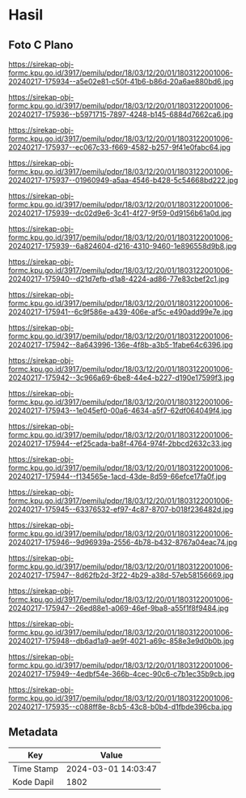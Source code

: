 # Hasil

## Foto C Plano

https://sirekap-obj-formc.kpu.go.id/3917/pemilu/pdpr/18/03/12/20/01/1803122001006-20240217-175934--a5e02e81-c50f-41b6-b86d-20a6ae880bd6.jpg

https://sirekap-obj-formc.kpu.go.id/3917/pemilu/pdpr/18/03/12/20/01/1803122001006-20240217-175936--b5971715-7897-4248-b145-6884d7662ca6.jpg

https://sirekap-obj-formc.kpu.go.id/3917/pemilu/pdpr/18/03/12/20/01/1803122001006-20240217-175937--ec067c33-f669-4582-b257-9f41e0fabc64.jpg

https://sirekap-obj-formc.kpu.go.id/3917/pemilu/pdpr/18/03/12/20/01/1803122001006-20240217-175937--01960949-a5aa-4546-b428-5c54668bd222.jpg

https://sirekap-obj-formc.kpu.go.id/3917/pemilu/pdpr/18/03/12/20/01/1803122001006-20240217-175939--dc02d9e6-3c41-4f27-9f59-0d9156b61a0d.jpg

https://sirekap-obj-formc.kpu.go.id/3917/pemilu/pdpr/18/03/12/20/01/1803122001006-20240217-175939--6a824604-d216-4310-9460-1e896558d9b8.jpg

https://sirekap-obj-formc.kpu.go.id/3917/pemilu/pdpr/18/03/12/20/01/1803122001006-20240217-175940--d21d7efb-d1a8-4224-ad86-77e83cbef2c1.jpg

https://sirekap-obj-formc.kpu.go.id/3917/pemilu/pdpr/18/03/12/20/01/1803122001006-20240217-175941--6c9f586e-a439-406e-af5c-e490add99e7e.jpg

https://sirekap-obj-formc.kpu.go.id/3917/pemilu/pdpr/18/03/12/20/01/1803122001006-20240217-175942--8a643996-136e-4f8b-a3b5-1fabe64c6396.jpg

https://sirekap-obj-formc.kpu.go.id/3917/pemilu/pdpr/18/03/12/20/01/1803122001006-20240217-175942--3c966a69-6be8-44e4-b227-d190e17599f3.jpg

https://sirekap-obj-formc.kpu.go.id/3917/pemilu/pdpr/18/03/12/20/01/1803122001006-20240217-175943--1e045ef0-00a6-4634-a5f7-62df064049f4.jpg

https://sirekap-obj-formc.kpu.go.id/3917/pemilu/pdpr/18/03/12/20/01/1803122001006-20240217-175944--ef25cada-ba8f-4764-974f-2bbcd2632c33.jpg

https://sirekap-obj-formc.kpu.go.id/3917/pemilu/pdpr/18/03/12/20/01/1803122001006-20240217-175944--f134565e-1acd-43de-8d59-66efce17fa0f.jpg

https://sirekap-obj-formc.kpu.go.id/3917/pemilu/pdpr/18/03/12/20/01/1803122001006-20240217-175945--63376532-ef97-4c87-8707-b018f236482d.jpg

https://sirekap-obj-formc.kpu.go.id/3917/pemilu/pdpr/18/03/12/20/01/1803122001006-20240217-175946--9d96939a-2556-4b78-b432-8767a04eac74.jpg

https://sirekap-obj-formc.kpu.go.id/3917/pemilu/pdpr/18/03/12/20/01/1803122001006-20240217-175947--8d62fb2d-3f22-4b29-a38d-57eb58156669.jpg

https://sirekap-obj-formc.kpu.go.id/3917/pemilu/pdpr/18/03/12/20/01/1803122001006-20240217-175947--26ed88e1-a069-46ef-9ba8-a55f1f8f9484.jpg

https://sirekap-obj-formc.kpu.go.id/3917/pemilu/pdpr/18/03/12/20/01/1803122001006-20240217-175948--db6ad1a9-ae9f-4021-a69c-858e3e9d0b0b.jpg

https://sirekap-obj-formc.kpu.go.id/3917/pemilu/pdpr/18/03/12/20/01/1803122001006-20240217-175949--4edbf54e-366b-4cec-90c6-c7b1ec35b9cb.jpg

https://sirekap-obj-formc.kpu.go.id/3917/pemilu/pdpr/18/03/12/20/01/1803122001006-20240217-175935--c088ff8e-8cb5-43c8-b0b4-d1fbde396cba.jpg


## Metadata

| Key        | Value               |
| ---------- | ------------------- |
| Time Stamp | 2024-03-01 14:03:47 |
| Kode Dapil | 1802                |



